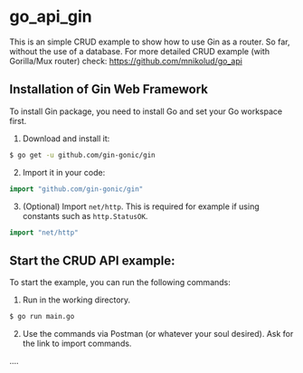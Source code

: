 # go_api_gin

This is an simple CRUD example to show how to use Gin as a router.
So far, without the use of a database.
For more detailed CRUD example (with Gorilla/Mux router) check: https://github.com/mnikolud/go_api

## Installation of Gin Web Framework

To install Gin package, you need to install Go and set your Go workspace first.

1. Download and install it:

```sh
$ go get -u github.com/gin-gonic/gin
```

2. Import it in your code:

```go
import "github.com/gin-gonic/gin"
```

3. (Optional) Import `net/http`. This is required for example if using constants such as `http.StatusOK`.

```go
import "net/http"
```

## Start the CRUD API example:

To start the example, you can run the following commands:

1. Run in the working directory.

```sh
$ go run main.go
```

2. Use the commands via Postman (or whatever your soul desired). Ask for the link to import commands.


....
